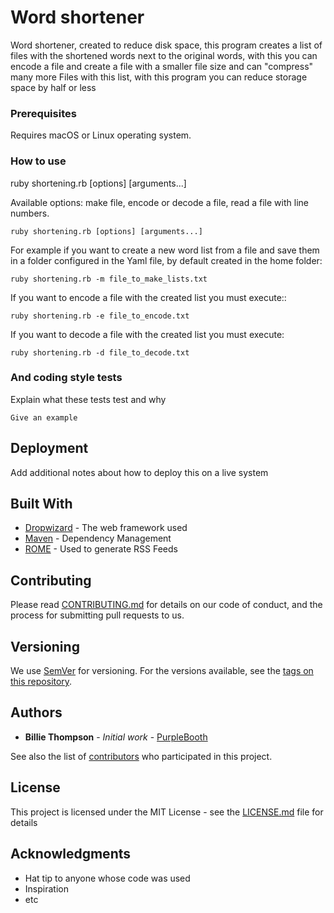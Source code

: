 # Word shortener

Word shortener, created to reduce disk space, this program creates a list of files with the shortened words next to the original words, with this you can encode a file and create a file with a smaller file size and can "compress" many more Files with this list, with this program you can reduce storage space by half or less

### Prerequisites

Requires macOS or Linux operating system.

### How to use

ruby shortening.rb [options] [arguments...]

Available options: make file, encode or decode a file, read a file with line numbers. 

```
ruby shortening.rb [options] [arguments...]
```

For example if you want to create a new word list from a file and save them in a folder configured in the Yaml file, by default created in the home folder:

```
ruby shortening.rb -m file_to_make_lists.txt
```

If you want to encode a file with the created list you must execute::

```
ruby shortening.rb -e file_to_encode.txt
```

If you want to decode a file with the created list you must execute:

```
ruby shortening.rb -d file_to_decode.txt
```

### And coding style tests

Explain what these tests test and why

```
Give an example
```

## Deployment

Add additional notes about how to deploy this on a live system

## Built With

* [Dropwizard](http://www.dropwizard.io/1.0.2/docs/) - The web framework used
* [Maven](https://maven.apache.org/) - Dependency Management
* [ROME](https://rometools.github.io/rome/) - Used to generate RSS Feeds

## Contributing

Please read [CONTRIBUTING.md](https://gist.github.com/PurpleBooth/b24679402957c63ec426) for details on our code of conduct, and the process for submitting pull requests to us.

## Versioning

We use [SemVer](http://semver.org/) for versioning. For the versions available, see the [tags on this repository](https://github.com/your/project/tags). 

## Authors

* **Billie Thompson** - *Initial work* - [PurpleBooth](https://github.com/PurpleBooth)

See also the list of [contributors](https://github.com/your/project/contributors) who participated in this project.

## License

This project is licensed under the MIT License - see the [LICENSE.md](LICENSE.md) file for details

## Acknowledgments

* Hat tip to anyone whose code was used
* Inspiration
* etc


